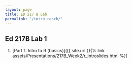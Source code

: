```yaml
---
layout: page
title: ED 217 B Lab
permalink: "/intro_rasch/"
---
```


<p></p>  

## Ed 217B Lab 1
1. [Part 1: Intro to R (basics)]({{ site.url }}{% link assets/Presentations/217B_Week2/r_introslides.html %})

<p></p>  







